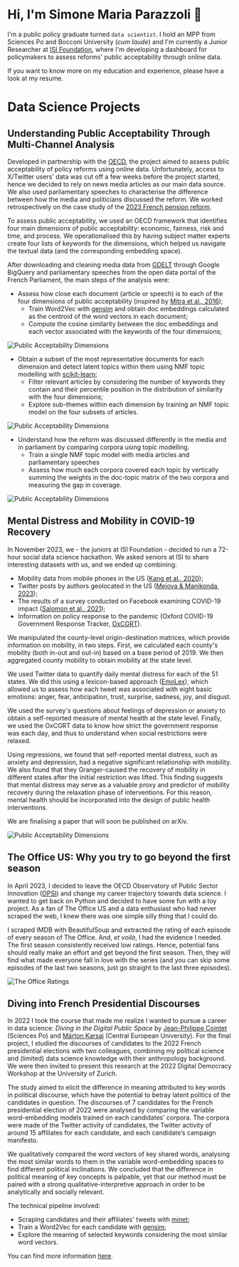 # Hi, I'm Simone Maria Parazzoli 👋

I'm a public policy graduate turned `data scientist`. I hold an MPP from Sciences Po and Bocconi University (_cum laude_) and I'm currently a Junior Researcher at [ISI Foundation](https://isi.it/en/home), where I'm developing a dashboard for policymakers to assess reforms' public acceptability through online data.

If you want to know more on my education and experience, please have a look at my resume.

<!--## Education

- **Bocconi University** $|$ MSc Public Policy (_cum laude_, 03/23)
- **Sciences Po** | Master in Public Policy (_cum laude_, 06/22)
- **University of Bologna** | BA Political Science (_cum laude_, 07/20)

## Experience
- **ISI Foundation** | Junior Data Scientist (05/23 - Present)
- **OECD Observatory of Public Sector Innovation** | Intern (10/22 - 03/23)
- **Digital Policy Alert** | Consultant (07/22 - 09/23)
- **Bocconi LEAP** | Research Assistant (04/21 - 07/21)and -->

# Data Science Projects

## Understanding Public Acceptability Through Multi-Channel Analysis
Developed in partnership with the [OECD](https://www.oecd.org), the project aimed to assess public acceptability of policy reforms using online data. Unfortunately, access to X/Twitter users' data was cut off a few weeks before the project started, hence we decided to rely on news media articles as our main data source. We also used parliamentary speeches to characterise the difference between how the media and politicians discussed the reform. We worked retrospectively on the case study of the [2023 French pension reform](https://en.wikipedia.org/wiki/2023_French_pension_reform_law).

To assess public acceptability, we used an OECD framework that identifies four main dimensions of public acceptability: economic, fairness, risk and time, and process. We operationalised this by having subject matter experts create four lists of keywords for the dimensions, which helped us navigate the textual data (and the corresponding embedding space).

After downloading and cleaning media data from [GDELT](https://www.gdeltproject.org) through Google BigQuery and parliamentary speeches from the open data portal of the French Parliament, the main steps of the analysis were:
- Assess how close each document (article or speech) is to each of the four dimensions of public acceptability (inspired by [Mitra et al., 2016](https://doi.org/10.48550/arXiv.1602.01137));
  - Train Word2Vec with [gensim](https://radimrehurek.com/gensim/index.html) and obtain doc embeddings calculated as the centroid of the word vectors in each document;
  - Compute the cosine similarity between the doc embeddings and each vector associated with the keywords of the four dimensions;

![Public Acceptability Dimensions](/DS-portfolio/assets/img/publicacceptability_timeseries.png)

- Obtain a subset of the most representative documents for each dimension and detect latent topics within them using NMF topic modelling with [scikit-learn](https://scikit-learn.org/stable/index.html); 
  - Filter relevant articles by considering the number of keywords they contain and their percentile position in the distribution of similarity with the four dimensions;
  - Explore sub-themes within each dimension by training an NMF topic model on the four subsets of articles.

![Public Acceptability Dimensions](/DS-portfolio/assets/img/publicacceptability_dimensions.png)

- Understand how the reform was discussed differently in the media and in parliament by comparing corpora using topic modelling. 
  - Train a single NMF topic model with media articles and parliamentary speeches
  - Assess how much each corpora covered each topic by vertically summing the weights in the doc-topic matrix of the two corpora and measuring the gap in coverage.

![Public Acceptability Dimensions](/DS-portfolio/assets/img/publicacceptability_comparison.png)

## Mental Distress and Mobility in COVID-19 Recovery
In November 2023, we - the juniors at ISI Foundation - decided to run a 72-hour social data science hackathon. We asked seniors at ISI to share interesting datasets with us, and we ended up combining:
- Mobility data from mobile phones in the US ([Kang et al., 2020](https://www.nature.com/articles/s41597-020-00734-5));
- Twitter posts by authors geolocated in the US ([Mejova & Manikonda, 2023](https://doi.org/10.48550/arXiv.2305.11398));
- The results of a survey conducted on Facebook examining COVID-19 impact ([Salomon et al., 2021](https://pubmed.ncbi.nlm.nih.gov/34903656/));
- Information on policy response to the pandemic (Oxford COVID-19 Government Response Tracker, [OxCGRT](https://www.nature.com/articles/s41562-021-01079-8)).

We manipulated the county-level origin-destination matrices, which provide information on mobility, in two steps. First, we calculated each county's mobility (both in-out and out-in) based on a base period of 2019. We then aggregated county mobility to obtain mobility at the state level.

We used Twitter data to quantify daily mental distress for each of the 51 states. We did this using a lexicon-based approach ([EmoLex](https://saifmohammad.com/WebPages/NRC-Emotion-Lexicon.htm)), which allowed us to assess how each tweet was associated with eight basic emotions: anger, fear, anticipation, trust, surprise, sadness, joy, and disgust.

We used the survey's questions about feelings of depression or anxiety to obtain a self-reported measure of mental health at the state level. Finally, we used the OxCGRT data to know how strict the government response was each day, and thus to understand when social restrictions were relaxed.

Using regressions, we found that self-reported mental distress, such as anxiety and depression, had a negative significant relationship with mobility. We also found that they Granger-caused the recovery of mobility in different states after the initial restriction was lifted. This finding suggests that mental distress may serve as a valuable proxy and predictor of mobility recovery during the relaxation phase of interventions. For this reason, mental health should be incorporated into the design of public health interventions.

We are finalising a paper that will soon be published on arXiv.

![Public Acceptability Dimensions](/DS-portfolio/assets/img/mobility_mentalhealth_map.png)
 
## The Office US: Why you try to go beyond the first season
In April 2023, I decided to leave the OECD Observatory of Public Sector Innovation ([OPSI](https://oecd-opsi.org)) and change my career trajectory towards data science. I wanted to get back on Python and decided to have some fun with a toy project. As a fan of The Office US and a data enthusiast who had never scraped the web, I knew there was one simple silly thing that I could do.

I scraped IMDB with BeautifulSoup and extracted the rating of each episode of every season of The Office. And, _et voilà_, I had the evidence I needed. The first season consistently received low ratings. Hence, potential fans should really make an effort and get beyond the first season. Then, they will find what made everyone fall in love with the series (and you can skip some episodes of the last two seasons, just go straight to the last three episodes).

![The Office Ratings](/DS-portfolio/assets/img/theoffice.png "The Office US Ratings on IMDB")

## Diving into French Presidential Discourses
In 2022 I took the course that made me realize I wanted to pursue a career in data science: _Diving in the Digital Public Space_ by [Jean-Philippe Cointet](https://medialab.sciencespo.fr/equipe/jean-philippe-cointet/) (Sciences Po) and [Márton Karsai](https://networkdatascience.ceu.edu/people/marton-karsai) (Central European University). For the final project, I studied the discourses of candidates to the 2022 French presidential elections with two colleagues, combining my political science and (limited) data science knowledge with their anthropology background. We were then invited to present this research at the 2022 Digital Democracy Workshop at the University of Zurich.

The study aimed to elicit the difference in meaning attributed to key words in political discourse, which have the potential to betray latent politics of the candidates in question. The discourses of 7 candidates for the French presidential election of 2022 were analysed by comparing the variable word-embedding models trained on each candidates’ corpora. The corpora were made of the Twitter activity of candidates, the Twitter activity of around 15 affiliates for each candidate, and each candidate’s campaign manifesto. 

We qualitatively compared the word vectors of key shared words, analysing the most similar words to them in the variable word-embedding spaces to find different political inclinations. We concluded that the difference in political meaning of key concepts is palpable, yet that our method must be paired with a strong qualitative-interpretive approach in order to be analytically and socially relevant.

The technical pipeline involved:
- Scraping candidates and their affiliates' tweets with [minet](https://github.com/medialab/minet);
- Train a Word2Vec for each candidate with [gensim](https://radimrehurek.com/gensim/index.html);
- Explore the meaning of selected keywords considering the most similar word vectors.

You can find more information [here](https://github.com/essemmeppi/diving-into-french-presidential-discourses/tree/main).
